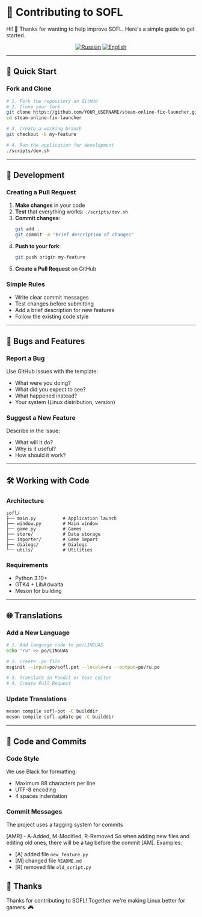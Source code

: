 # 🤝 Contributing to SOFL

Hi! 👋 Thanks for wanting to help improve SOFL. Here's a simple guide to get started.

<p align="center">
  <a href="CONTRIBUTING_RU.md"><img src="https://img.shields.io/badge/🇷🇺-Russian-blue" alt="Russian"></a>
  <a href="CONTRIBUTING.md"><img src="https://img.shields.io/badge/🇺🇸-English-red" alt="English"></a>
</p>

---

## 🚀 Quick Start

### Fork and Clone

```bash
# 1. Fork the repository on GitHub
# 2. Clone your fork
git clone https://github.com/YOUR_USERNAME/steam-online-fix-launcher.git
cd steam-online-fix-launcher

# 3. Create a working branch
git checkout -b my-feature

# 4. Run the application for development
./scripts/dev.sh
```

---

## 🔄 Development

### Creating a Pull Request

1. **Make changes** in your code
2. **Test** that everything works: `./scripts/dev.sh`
3. **Commit changes**:
   ```bash
   git add .
   git commit -m "Brief description of changes"
   ```
4. **Push to your fork**:
   ```bash
   git push origin my-feature
   ```
5. **Create a Pull Request** on GitHub

### Simple Rules

- Write clear commit messages
- Test changes before submitting
- Add a brief description for new features
- Follow the existing code style

---

## 🐛 Bugs and Features

### Report a Bug

Use GitHub Issues with the template:

- What were you doing?
- What did you expect to see?
- What happened instead?
- Your system (Linux distribution, version)

### Suggest a New Feature

Describe in the Issue:

- What will it do?
- Why is it useful?
- How should it work?

---

## 🛠️ Working with Code

### Architecture

```
sofl/
├── main.py          # Application launch
├── window.py        # Main window
├── game.py          # Games
├── store/           # Data storage
├── importer/        # Game import
├── dialogs/         # Dialogs
└── utils/           # Utilities
```

### Requirements

- Python 3.10+
- GTK4 + LibAdwaita
- Meson for building

---

## 🌐 Translations

### Add a New Language

```bash
# 1. Add language code to po/LINGUAS
echo "ru" >> po/LINGUAS

# 2. Create .po file
msginit --input=po/sofl.pot --locale=ru --output=po/ru.po

# 3. Translate in Poedit or text editor
# 4. Create Pull Request
```

### Update Translations

```bash
meson compile sofl-pot -C builddir
meson compile sofl-update-po -C builddir
```

---

## 📝 Code and Commits

### Code Style

We use Black for formatting:

- Maximum 88 characters per line
- UTF-8 encoding
- 4 spaces indentation

### Commit Messages

The project uses a tagging system for commits

[AMR] - A-Added, M-Modified, R-Removed
So when adding new files and editing old ones, there will be a tag before the commit [AM].
Examples:

- [A] added file `new_feature.py`
- [M] changed file `README.md`
- [R] removed file `old_script.py`

## 🙏 Thanks

Thanks for contributing to SOFL! Together we're making Linux better for gamers. 🎮
